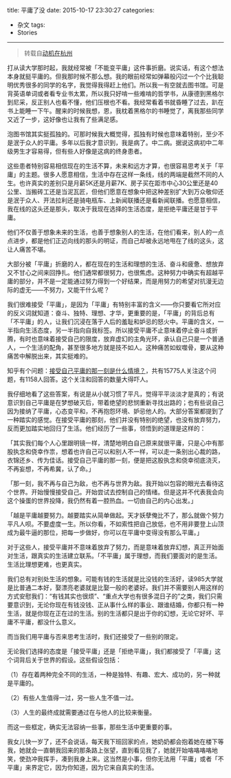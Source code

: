 title: 平庸了没
date: 2015-10-17 23:30:27
categories:
- 杂文
tags:
- Stories
---
> 转载自[动机在杭州](http://zhuanlan.zhihu.com/happy/20278749)

打从读大学那时起，我就经常被「不能变平庸」这件事折磨。说实话，有这个想法本身就挺平庸的。但我那时候不那么想。我的眼前经常如弹幕般闪过一个个比我聪明优秀很多的同学的名字，我觉得我得赶上他们。所以我一有空就去图书馆。可是背英语单词或者看专业书太累，所以我只好啃一些难啃的哲学书，从康德到黑格尔到尼采，反正别人也看不懂，他们压根也不看。我经常看着书就昏睡了过去，趴在书上能睡一下午。醒来的时候我想，恩，我枕着黑格尔的书睡觉了，离我那些同学又近了一步，这好像也让我有了些满足感。<!-- more -->

泡图书馆其实挺孤独的。可那时候我大概觉得，孤独有时候也意味着特别，至少不是泯于众人的平庸。多年以后我才意识到，我是病了。中二病。据说这病初中二年级男生才容易得，但有些人好像是这病的终身患者。

这些患者特别容易相信现在的生活不算，未来和远方才算，也很容易思考关于「平庸」的主题。很多人愿意相信，生活中存在这样一条线，线的两端是截然不同的人生。也许真实的差别只是月薪5K还是月薪7K、房子买在距市中心30公里还是40公里、当搬砖工还是当泥瓦匠，但他们愿意在想象中把这种差别扩大到万众敬仰还是泯于众人、开法拉利还是骑电瓶车、上新闻联播还是看新闻联播。也愿意相信，我在线的这头还是那头，取决于我现在选择的生活态度，是拒绝平庸还是甘于平庸。

他们不仅善于想象未来的生活，也善于想象别人的生活，在他们看来，别人的一点点进步，都是他们正迈向线的那头的明证，而自己却被永远地甩在了线的这头，这让人痛苦不堪。

大部分被「平庸」折磨的人，都在现在的生活和理想的生活、奋斗和疲惫、想放弃又不甘心之间来回挣扎。他们通常都很努力，也很焦虑。这种努力中确实有超越平庸的部分，并不是一定能通过努力得到一个好结果，而是用努力的希望对抗漫无边际的虚无——不努力，又能干什么呢？

我们很难接受「平庸」，是因为「平庸」有特别丰富的含义——你只要看它所对应的反义词就知道：奋斗、独特、理想、才华，更重要的是，「平庸」的背后总有「不平庸」的人，让我们沉浸在落于人后的羞耻和妒忌的怒火中。平庸的含义，一半指向生活态度，另一半指向自我标签。所以接受平庸不止意味着停止奋斗或折腾，有时也意味着接受自己的限度，放弃虚幻的主角光环，承认自己只是一个普通人，一个生活的配角，甚至很多地方就是技不如人。这种痛苦如蚁噬骨，要从这种痛苦中解脱出来，其实挺难的。

知乎有个问题：[接受自己平庸的那一刻是什么情境？](http://www.zhihu.com/question/35932798)，共有15775人关注这个问题，有1158人回答。这个关注和回答的数量大得吓人。

我仔细地看了这些答案，有说是从小就习惯了平凡，觉得平平淡淡才是真的；有说意识到自己平庸是在梦想破灭后，带着绝望的悲悯重新寻找出路的；也有些说自己因为接纳了平庸，心态变平和，不再抱怨环境、妒忌他人的。大部分答案都提到了一种踏实的感觉。在接受平庸的那刻，他们并没有特别的绝望，也没有放弃努力，反而更加踏实地回归了生活。他们经历了一些事，领悟到的道理是这样的：

「其实我们每个人心里跟明镜一样，清楚地明白自己原来就很平庸，只是心中有那股执念和侥幸作祟，想着也许自己可以和别人不一样，可以走一条别出心裁的路，衣锦还乡、传为佳话。接受自己平庸的那一刻，便是把这股执念和侥幸彻底浇灭，不再妄想，不再希冀，认了命。」


「那一刻，我不再与自己为敌，也不再与世界为敌。我开始以包容的眼光去看待这个世界。开始慢慢接受自己。开始尝试去控制自己的情绪。但是这并不代表我会向这个操蛋的世界投降，我仍然有着一腔热血。一切由自己的内心出发。」

「越是平庸越要努力。越要踏实从简单做起。天才妖孽俺比不了，那么就做个努力平凡人呗。不要虚度一生。所以你看，不如索性把自己放低，也不用非要登上山顶成为最牛逼的那位，把每一步做好，你可以在平庸中变得没有那么平庸。」

对于这些人，接受平庸并不意味着放弃了努力，而是意味着放弃幻想，真正开始面对生活，跟真实的生活建立联系。「不平庸」属于理想，而我们要面对的是生活。生活比理想更难，也更真实。

我们总有对别处生活的想象。可能有钱的生活就是比没钱的生活好，读985大学就是比普通二本好，娶漂亮老婆就是比娶一般的老婆好。我们并不需要别人用这样的方式安慰我们：“有钱其实也很烦”、“重点大学也有很多混日子的”之类，我们只需要意识到，无论你现在有钱没钱、正从事什么样的事业、跟谁结婚，你都只有一种生活，就是你现在正在过的生活。别的生活都只是出于你的幻想，无论它好坏、平庸不平庸，都没什么意义。

而当我们用平庸与否来思考生活时，我们还接受了一些别的限定。

无论我们选择的态度是「接受平庸」还是「拒绝平庸」，我们都接受了「平庸」这个词背后关于世界的假设。这些假设包括：

（1）存在着两种完全不同的生活，一种是独特、有趣、宏大、成功的，另一种就是平庸的。

（2）有些人生值得一过，另一些人生不值一过。

（3）人生的最终成就需要通过在与他人的比较来衡量。

而这一些框定，确实无法容纳一些事，那些生活中更重要的事。

我女儿快一岁了，还不会说话，每天我下班回家的点，她奶奶都会抱着她在楼下等我，她就会一直朝我回来的那条路上张望，直到看见我了，她就开始咯咯咯咯地笑，使劲冲我挥手，凑到我身上来。这当然是小事，但你无法用「平庸」或者「不平庸」来界定它，因为你知道，因为它来自真实的生活。
